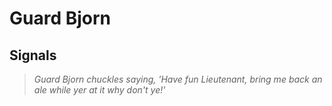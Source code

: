 # Guard Bjorn
## Signals

>*Guard Bjorn chuckles saying, 'Have fun Lieutenant, bring me back an ale while yer at it why don't ye!'*